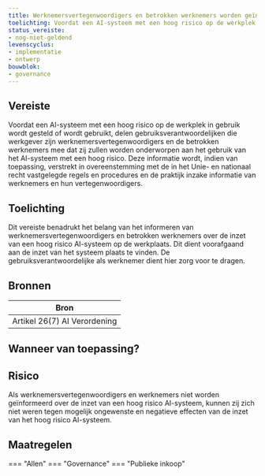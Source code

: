 ```yaml
---
title: Werknemersvertegenwoordigers en betrokken werknemers worden geïnformeerd door de gebruiksverantwoordelijken die werknemers zijn, voordat een hoog risico AI-systeem wordt ingezet 
toelichting: Voordat een AI-systeem met een hoog risico op de werkplek in gebruik wordt gesteld of wordt gebruikt, delen gebruiksverantwoordelijken die werkgever zijn werknemersvertegenwoordigers en de betrokken werknemers mee dat zij zullen worden onderworpen aan het gebruik van het AI-systeem met een hoog risico. Deze informatie wordt, indien van toepassing, verstrekt in overeenstemming met de in het Unie- en nationaal recht vastgelegde regels en procedures en de praktijk inzake informatie van werknemers en hun vertegenwoordigers.
status_vereiste:
- nog-niet-geldend
levenscyclus:
- implementatie
- ontwerp
bouwblok:
- governance
---
```


<!-- tags -->
## Vereiste

Voordat een AI-systeem met een hoog risico op de werkplek in gebruik wordt gesteld of wordt gebruikt, delen gebruiksverantwoordelijken die werkgever zijn
werknemersvertegenwoordigers en de betrokken werknemers mee dat zij zullen worden onderworpen aan het gebruik van het AI-systeem met een hoog risico.
Deze informatie wordt, indien van toepassing, verstrekt in overeenstemming met de in het Unie- en nationaal recht vastgelegde regels en procedures en de praktijk inzake informatie van werknemers en hun vertegenwoordigers.

## Toelichting

Dit vereiste benadrukt het belang van het informeren van werknemersvertegenwoordigers en betrokken werknemers over de inzet van een hoog risico AI-systeem op de werkplaats.
Dit dient voorafgaand aan de inzet van het systeem plaats te vinden.
De gebruiksverantwoordelijke als werknemer dient hier zorg voor te dragen.


## Bronnen

| Bron                        |
|-----------------------------|
|Artikel 26(7) AI Verordening|

## Wanneer van toepassing?


## Risico

Als werknemersvertegenwoordigers en werknemers niet worden geïnformeerd over de inzet van een hoog risico AI-systeem, kunnen zij zich niet weren tegen mogelijk ongewenste en negatieve effecten van de inzet van het hoog risico AI-systeem.


## Maatregelen

=== "Allen"
	<!-- list_maatregelen vereiste/werknemersvertegenwoordigers_en_betrokken_werknemers_worden_geïnformeerd_inzet_hoog_risico_AI -->
=== "Governance"
	<!-- list_maatregelen vereiste/werknemersvertegenwoordigers_en_betrokken_werknemers_worden_geïnformeerd_inzet_hoog_risico_AI boubwlok/governance -->
=== "Publieke inkoop"
	<!-- list_maatregelen vereiste/werknemersvertegenwoordigers_en_betrokken_werknemers_worden_geïnformeerd_inzet_hoog_risico_AI bouwblok/publieke-inkoop -->
